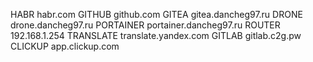 HABR habr.com
GITHUB github.com
GITEA gitea.dancheg97.ru
DRONE drone.dancheg97.ru
PORTAINER portainer.dancheg97.ru
ROUTER 192.168.1.254
TRANSLATE translate.yandex.com
GITLAB gitlab.c2g.pw
CLICKUP app.clickup.com
